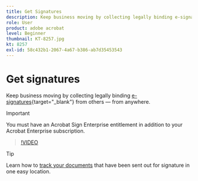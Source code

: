 ```yaml
---
title: Get Signatures
description: Keep business moving by collecting legally binding e-signatures from others — from anywhere
role: User
product: adobe acrobat
level: Beginner
thumbnail: KT-8257.jpg
kt: 8257
exl-id: 58c432b1-2067-4a67-b386-ab7d35453543
---
```

# Get signatures

Keep business moving by collecting legally binding [e-signatures](https://www.adobe.com/acrobat/online/request-signature.html){target="_blank"} from others — from anywhere.

>[!IMPORTANT]
>
>You must have an Acrobat Sign Enterprise entitlement in addition to your Acrobat Enterprise subscription.

>[!VIDEO](https://video.tv.adobe.com/v/338359?quality=12&learn=on&hidetitle=true)

>[!TIP]
>
>Learn how to [track your documents](track.md) that have been sent out for signature in one easy location.
